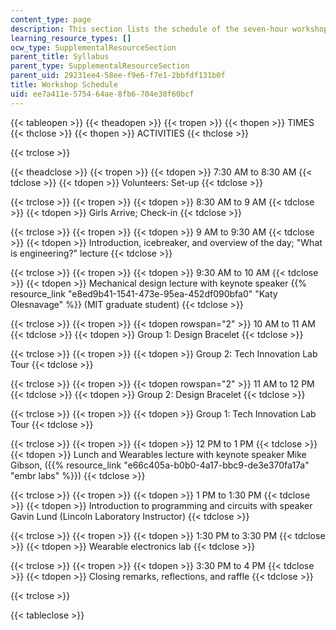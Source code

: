 ```yaml
---
content_type: page
description: This section lists the schedule of the seven-hour workshop.
learning_resource_types: []
ocw_type: SupplementalResourceSection
parent_title: Syllabus
parent_type: SupplementalResourceSection
parent_uid: 29231ee4-58ee-f9e6-f7e1-2bbfdf131b0f
title: Workshop Schedule
uid: ee7a411e-5754-64ae-8fb6-704e38f60bcf
---
```


{{< tableopen >}}
{{< theadopen >}}
{{< tropen >}}
{{< thopen >}}
TIMES
{{< thclose >}}
{{< thopen >}}
ACTIVITIES
{{< thclose >}}

{{< trclose >}}

{{< theadclose >}}
{{< tropen >}}
{{< tdopen >}}
7:30 AM to 8:30 AM
{{< tdclose >}}
{{< tdopen >}}
Volunteers: Set-up
{{< tdclose >}}

{{< trclose >}}
{{< tropen >}}
{{< tdopen >}}
8:30 AM to 9 AM
{{< tdclose >}}
{{< tdopen >}}
Girls Arrive; Check-in
{{< tdclose >}}

{{< trclose >}}
{{< tropen >}}
{{< tdopen >}}
9 AM to 9:30 AM
{{< tdclose >}}
{{< tdopen >}}
Introduction, icebreaker, and overview of the day; "What is engineering?" lecture
{{< tdclose >}}

{{< trclose >}}
{{< tropen >}}
{{< tdopen >}}
9:30 AM to 10 AM
{{< tdclose >}}
{{< tdopen >}}
Mechanical design lecture with keynote speaker {{% resource_link "e8ed9b41-1541-473e-95ea-452df090bfa0" "Katy Olesnavage" %}} (MIT graduate student)
{{< tdclose >}}

{{< trclose >}}
{{< tropen >}}
{{< tdopen rowspan="2" >}}
10 AM to 11 AM
{{< tdclose >}}
{{< tdopen >}}
Group 1: Design Bracelet
{{< tdclose >}}

{{< trclose >}}
{{< tropen >}}
{{< tdopen >}}
Group 2: Tech Innovation Lab Tour
{{< tdclose >}}

{{< trclose >}}
{{< tropen >}}
{{< tdopen rowspan="2" >}}
11 AM to 12 PM
{{< tdclose >}}
{{< tdopen >}}
Group 2: Design Bracelet
{{< tdclose >}}

{{< trclose >}}
{{< tropen >}}
{{< tdopen >}}
Group 1: Tech Innovation Lab Tour
{{< tdclose >}}

{{< trclose >}}
{{< tropen >}}
{{< tdopen >}}
12 PM to 1 PM
{{< tdclose >}}
{{< tdopen >}}
Lunch and Wearables lecture with keynote speaker Mike Gibson, ({{% resource_link "e66c405a-b0b0-4a17-bbc9-de3e370fa17a" "embr labs" %}})
{{< tdclose >}}

{{< trclose >}}
{{< tropen >}}
{{< tdopen >}}
1 PM to 1:30 PM
{{< tdclose >}}
{{< tdopen >}}
Introduction to programming and circuits with speaker Gavin Lund (Lincoln Laboratory Instructor)
{{< tdclose >}}

{{< trclose >}}
{{< tropen >}}
{{< tdopen >}}
1:30 PM to 3:30 PM
{{< tdclose >}}
{{< tdopen >}}
Wearable electronics lab
{{< tdclose >}}

{{< trclose >}}
{{< tropen >}}
{{< tdopen >}}
3:30 PM to 4 PM
{{< tdclose >}}
{{< tdopen >}}
Closing remarks, reflections, and raffle
{{< tdclose >}}

{{< trclose >}}

{{< tableclose >}}